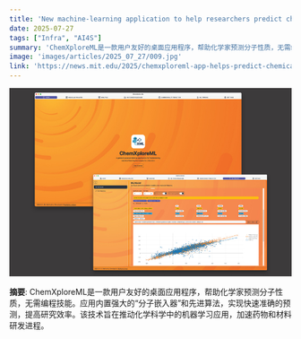 ```yaml
---
title: 'New machine-learning application to help researchers predict chemical properties'
date: 2025-07-27
tags: ["Infra", "AI4S"]
summary: 'ChemXploreML是一款用户友好的桌面应用程序，帮助化学家预测分子性质，无需编程技能。应用内置强大的“分子嵌入器”和先进算法，实现快速准确的预测，提高研究效率。该技术旨在推动化学科学中的机器学习应用，加速药物和材料研发进程。'
image: 'images/articles/2025_07_27/009.jpg'
link: 'https://news.mit.edu/2025/chemxploreml-app-helps-predict-chemical-properties-0724'
---
```

![New machine-learning application to help researchers predict chemical properties](images/articles/2025_07_27/009.jpg)

**摘要**: ChemXploreML是一款用户友好的桌面应用程序，帮助化学家预测分子性质，无需编程技能。应用内置强大的“分子嵌入器”和先进算法，实现快速准确的预测，提高研究效率。该技术旨在推动化学科学中的机器学习应用，加速药物和材料研发进程。
